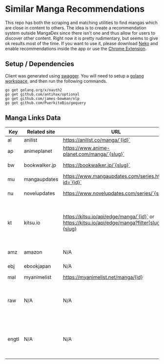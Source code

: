 # Similar Manga Recommendations

This repo has both the scraping and matching utilities to find mangas which are close in content to others.
The idea is to create a recommendation system outside MangaDex since there isn't one and thus allow for users to discover other content.
Right now it is pretty rudimentary, but seems to give ok results most of the time.
If you want to use it, please download [Neko](https://github.com/CarlosEsco/Neko) and enable recommendations inside the app or use the [Chrome Extension](https://chrome.google.com/webstore/detail/mangadex-similar-manga/ghjofcifjnbpgfjbbnbeeipjlhnmbefl).




## Setup / Dependencies

Client was generated using [swagger](https://editor.swagger.io/).
You will need to setup a [golang workspace](https://golang.org/doc/install), and then run the following commands.

```
go get golang.org/x/oauth2
go get github.com/antihax/optional
go get github.com/james-bowman/nlp
go get github.com/PuerkitoBio/goquery
```


## Manga Links Data

<table>
<thead>
<tr>
<th>Key</th>
<th>Related site</th>
<th>URL</th>
<th>URL details</th>
</tr>
</thead>
<tbody><tr>
<td>al</td>
<td>anilist</td>
<td><a href="https://anilist.co/manga/%60%7Bid%7D%60">https://anilist.co/manga/`{id}`</a></td>
<td>Stored as id</td>
</tr>
<tr>
<td>ap</td>
<td>animeplanet</td>
<td><a href="https://www.anime-planet.com/manga/%60%7Bslug%7D%60">https://www.anime-planet.com/manga/`{slug}`</a></td>
<td>Stored as slug</td>
</tr>
<tr>
<td>bw</td>
<td>bookwalker.jp</td>
<td><a href="https://bookwalker.jp/%60%7Bslug%7D%60">https://bookwalker.jp/`{slug}`</a></td>
<td>Stored has "series/{id}"</td>
</tr>
<tr>
<td>mu</td>
<td>mangaupdates</td>
<td><a href="https://www.mangaupdates.com/series.html?id=%60%7Bid%7D%60">https://www.mangaupdates.com/series.html?id=`{id}`</a></td>
<td>Stored has id</td>
</tr>
<tr>
<td>nu</td>
<td>novelupdates</td>
<td><a href="https://www.novelupdates.com/series/%60%7Bslug%7D%60">https://www.novelupdates.com/series/`{slug}`</a></td>
<td>Stored has slug</td>
</tr>
<tr>
<td>kt</td>
<td>kitsu.io</td>
<td><a href="https://kitsu.io/api/edge/manga/%60%7Bid%7D%60">https://kitsu.io/api/edge/manga/`{id}`</a> or <a href="https://kitsu.io/api/edge/manga?filter%5Bslug%5D=%7Bslug%7D">https://kitsu.io/api/edge/manga?filter[slug]={slug}</a></td>
<td>If integer, use id version of the URL, otherwise use slug one</td>
</tr>
<tr>
<td>amz</td>
<td>amazon</td>
<td>N/A</td>
<td>Stored as full URL</td>
</tr>
<tr>
<td>ebj</td>
<td>ebookjapan</td>
<td>N/A</td>
<td>Stored as full URL</td>
</tr>
<tr>
<td>mal</td>
<td>myanimelist</td>
<td><a href="https://myanimelist.net/manga/%7Bid%7D">https://myanimelist.net/manga/{id}</a></td>
<td>Store as id</td>
</tr>
<tr>
<td>raw</td>
<td>N/A</td>
<td>N/A</td>
<td>Stored as full URL, untranslated stuff URL (original language)</td>
</tr>
<tr>
<td>engtl</td>
<td>N/A</td>
<td>N/A</td>
<td>Stored as full URL, official english licenced URL</td>
</tr>
</tbody></table>


